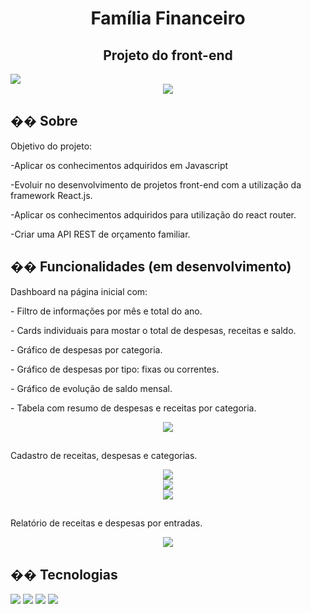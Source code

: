 <h1 align="center">Família Financeiro</h1>
<h2 align="center">Projeto do front-end</h2>

 <img src="https://img.shields.io/badge/Status%20-%20Em%20desenvolvimento%20-%20blue?style=for-the-badge">


<div  align="center">
  <img src="https://github.com/user-attachments/assets/75e93230-3d2b-41bd-8ece-d4a3727f14ef"></img>
</div>


<h2>�� Sobre</h2>
<p>Objetivo do projeto:</p>
<p>-Aplicar os conhecimentos adquiridos em Javascript</p>
<p>-Evoluir no desenvolvimento de projetos front-end com a utilização da framework React.js.</p>
<p>-Aplicar os conhecimentos adquiridos para utilização do react router.</p>
<p>-Criar uma API REST de orçamento familiar.</p>

## �� Funcionalidades (em desenvolvimento)
<p>Dashboard na página inicial com:</p>
<p>- Filtro de informações por mês e total do ano.</p>
<p>- Cards individuais para mostar o total de despesas, receitas e saldo.</p>
<p>- Gráfico de despesas por categoria.</p>
<p>- Gráfico de despesas por tipo: fixas ou correntes.</p>
<p>- Gráfico de evolução de saldo mensal.</p>
<p>- Tabela com resumo de despesas e receitas por categoria.</p>
<div  align="center">
  <img src="https://github.com/user-attachments/assets/9e2deff6-21dc-46c1-8a64-f018fcce5df2"></img>
</div>
<h2></h2>
<p>Cadastro de receitas, despesas e categorias.</p>
<div  align="center">
  <img src="https://github.com/user-attachments/assets/381adc1c-1325-40b1-97ee-29768e2d6419"></img>
</div>
<div  align="center">
  <img src="https://github.com/user-attachments/assets/f02e22e3-50a7-48e0-a274-908fc8910b3d"></img>
</div>
<div  align="center">
  <img src="https://github.com/user-attachments/assets/169b82ee-82bb-45f4-a6db-90b7dd95ba18"></img>
</div>
<h2></h2>
<p>Relatório de receitas e despesas por entradas.</p>
<div  align="center">
  <img src="https://github.com/user-attachments/assets/39881b31-54d8-436e-96c6-6da1364f5c5a"></img>
</div>

## �� Tecnologias
<div>
  <img src="https://img.shields.io/badge/JavaScript-F7DF1E?style=for-the-badge&logo=javascript&logoColor=black">
  <img src="https://img.shields.io/badge/React.js%20-%20green?style=for-the-badge&logo=React.js">
  <img src="https://img.shields.io/badge/HTML5%20-%20blue?style=for-the-badge&logo=HTML5">
  <img src="https://img.shields.io/badge/CSS%20-%20orange?style=for-the-badge&logo=CSS">
</div>
